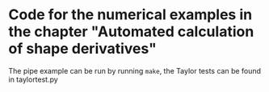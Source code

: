 # Code for the numerical examples in the chapter "Automated calculation of shape derivatives"

The pipe example can be run by running `make`, the Taylor tests can be found in taylortest.py

